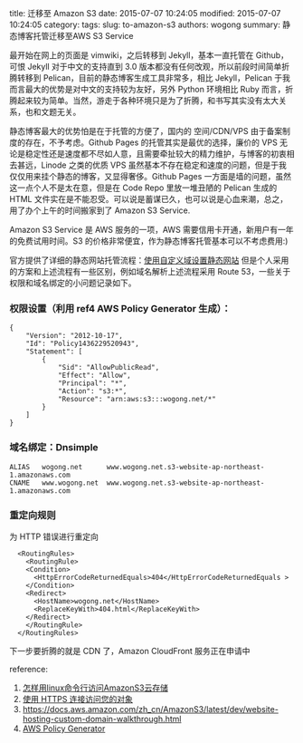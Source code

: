 title: 迁移至 Amazon S3 
date: 2015-07-07 10:24:05
modified: 2015-07-07 10:24:05
category: 
tags: 
slug: to-amazon-s3
authors: wogong
summary: 静态博客托管迁移至AWS S3 Service

最开始在网上的页面是 vimwiki，之后转移到 Jekyll，基本一直托管在 Github，可恨 Jekyll 对于中文的支持直到 3.0 版本都没有任何改观，所以前段时间简单折腾转移到 Pelican，目前的静态博客生成工具非常多，相比 Jekyll，Pelican 于我而言最大的优势是对中文的支持较为友好，另外 Python 环境相比 Ruby 而言，折腾起来较为简单。当然，游走于各种环境只是为了折腾，和书写其实没有太大关系，也和文题无关。

静态博客最大的优势怕是在于托管的方便了，国内的 空间/CDN/VPS 由于备案制度的存在，不予考虑。Github Pages 的托管其实是最优的选择，廉价的 VPS 无论是稳定性还是速度都不尽如人意，且需要牵扯较大的精力维护，与博客的初衷相去甚远，Linode 之类的优质 VPS 虽然基本不存在稳定和速度的问题，但是于我仅仅用来挂个静态的博客，又显得奢侈。Github Pages 一方面是墙的问题，虽然这一点个人不是太在意，但是在 Code Repo 里放一堆丑陋的 Pelican 生成的 HTML 文件实在是不能忍受。可以说是蓄谋已久，也可以说是心血来潮，总之，用了办个上午的时间搬家到了 Amazon S3 Service.

Amazon S3 Service 是 AWS 服务的一项，AWS 需要信用卡开通，新用户有一年的免费试用时间。S3 的价格非常便宜，作为静态博客托管基本可以不考虑费用:)

官方提供了详细的静态网站托管流程：[使用自定义域设置静态网站](https://docs.aws.amazon.com/zh_cn/AmazonS3/latest/dev/website-hosting-custom-domain-walkthrough.html)
但是个人采用的方案和上述流程有一些区别，例如域名解析上述流程采用  Route 53，一些关于权限和域名绑定的小问题记录如下。

### 权限设置（利用 ref4 AWS Policy Generator 生成）：

    {
	    "Version": "2012-10-17",
    	"Id": "Policy1436229520943",
	    "Statement": [
    		{
			    "Sid": "AllowPublicRead",
		    	"Effect": "Allow",
	    		"Principal": "*",
    			"Action": "s3:*",
			    "Resource": "arn:aws:s3:::wogong.net/*"
		    }
	    ]
    }

### 域名绑定：Dnsimple

    ALIAS   wogong.net      www.wogong.net.s3-website-ap-northeast-1.amazonaws.com
    CNAME   www.wogong.net  www.wogong.net.s3-website-ap-northeast-1.amazonaws.com

### 重定向规则
为 HTTP 错误进行重定向

      <RoutingRules>
        <RoutingRule>
        <Condition>
          <HttpErrorCodeReturnedEquals>404</HttpErrorCodeReturnedEquals >
        </Condition>
        <Redirect>
          <HostName>wogong.net</HostName>
          <ReplaceKeyWith>404.html</ReplaceKeyWith>
        </Redirect>
        </RoutingRule>
      </RoutingRules>


下一步要折腾的就是 CDN 了，Amazon CloudFront 服务正在申请中

reference:
1. [怎样用linux命令行访问AmazonS3云存储](http://www.geekfan.net/7935/)
2. [使用 HTTPS 连接访问您的对象](https://docs.aws.amazon.com/zh_cn/AmazonCloudFront/latest/DeveloperGuide/SecureConnections.html)
3. <https://docs.aws.amazon.com/zh_cn/AmazonS3/latest/dev/website-hosting-custom-domain-walkthrough.html> 
4. [AWS Policy Generator](http://awspolicygen.s3.amazonaws.com/policygen.html)

